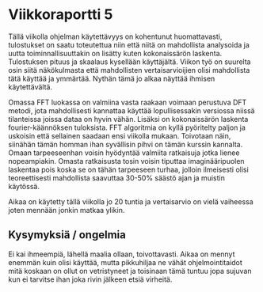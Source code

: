 # Viikkoraportti 5
Tällä viikolla ohjelman käytettävyys on kohentunut huomattavasti, tulostukset on saatu toteutettua niin että niitä on
mahdollista analysoida ja uutta toiminnallisuuttakin on lisätty kuten kokonaissärön laskenta. Tulostuksen pituus ja
skaalaus kysellään käyttäjältä. Viikon työ on suurelta osin siitä näkökulmasta että mahdollisten vertaisarvioijien 
olisi mahdollista tätä käyttää ja ymmärtää. Nythän tämä jo alkaa näyttää ihmisen käytettävältä.

Omassa FFT luokassa on valmiina vasta raakaan voimaan perustuva DFT metodi, jota mahdollisesti kannattaa käyttää
lopullisessakin versiossa niissä tilanteissa joissa dataa on hyvin vähän. Lisäksi on kokonaissärön laskenta
fourier-käännöksen tuloksista. FFT algoritmia on kyllä pyöritelty paljon ja uskoisin että sellainen saadaan ensi
viikolla mukaan. Toivotaan näin, siinähän tämän homman ihan syvällisin pihvi on tämän kurssin kannalta. Omaan
tarpeeseenhan voisin hyödyntää valmiita ratkaisuja jotka lienee nopeampiakin. Omasta ratkaisusta tosin voisin tiputtaa
imaginääripuolen laskentaa pois koska se on tähän tarpeeseen turhaa, jolloin ilmeisesti olisi teoreettisesti mahdollista
saavuttaa 30-50% säästö ajan ja muistin käytössä.

Aikaa on käytetty tällä viikolla jo 20 tuntia ja vertaisarvio on vielä vaiheessa joten mennään jonkin matkaa ylikin. 

## Kysymyksiä / ongelmia
Ei kai ihmeempiä, lähellä maalia ollaan, toivottavasti. Aikaa on mennyt enemmän kuin olisi käyttää, mutta pikkuhiljaa
ne vähät ohjelmointitaidot mitä koskaan on ollut on vetristyneet ja toisinaan tämä tuntuu jopa sujuvan kun ei tarvitse
ihan joka rivin jälkeen etsiä virheitä.
